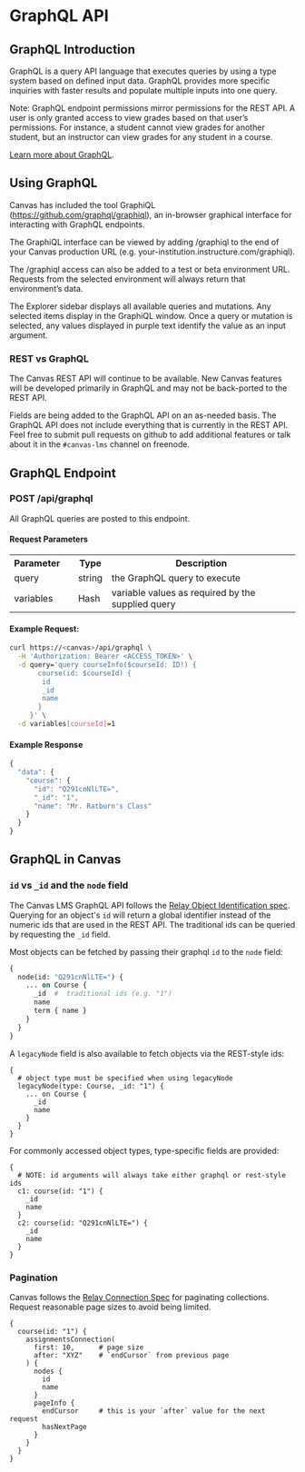 # GraphQL API

## GraphQL Introduction

GraphQL is a query API language that executes queries by using a type system
based on defined input data. GraphQL provides more specific inquiries with
faster results and populate multiple inputs into one query.

Note: GraphQL endpoint permissions mirror permissions for the REST API. A
user is only granted access to view grades based on that user’s permissions.
For instance, a student cannot view grades for another student, but an
instructor can view grades for any student in a course.

[Learn more about GraphQL](https://graphql.org/learn/).

## Using GraphQL

Canvas has included the tool GraphiQL (https://github.com/graphql/graphiql), an
in-browser graphical interface for interacting with GraphQL endpoints.

The GraphiQL interface can be viewed by adding /graphiql to the end of your
Canvas production URL (e.g. your-institution.instructure.com/graphiql).

The /graphiql access can also be added to a test or beta environment URL.
Requests from the selected environment will always return that environment’s
data.

The Explorer sidebar displays all available queries and mutations. Any selected
items display in the GraphiQL window. Once a query or mutation is selected, any
values displayed in purple text identify the value as an input argument.

### REST vs GraphQL

The Canvas REST API will continue to be available.  New Canvas features will be
developed primarily in GraphQL and may not be back-ported to the REST API.

Fields are being added to the GraphQL API on an as-needed basis.  The GraphQL
API does not include everything that is currently in the REST API.  Feel free
to submit pull requests on github to add additional features or talk about it
in the `#canvas-lms` channel on freenode.

## GraphQL Endpoint

<div class="method_details">
  <h3 class="endpoint">POST /api/graphql</h3>
</div>

All GraphQL queries are posted to this endpoint.

#### Request Parameters

<table class="request-params">
  <tr>
    <th class="param-name">Parameter</th>
    <th class="param-req"></th>
    <th class="param-type">Type</th>
    <th class="param-desc">Description</th>
  </tr>
  <tr class="request-param">
    <td>query</td>
    <td></td>
    <td>string</td>
    <td>the GraphQL query to execute</td>
  </tr>
  <tr class="request-param">
    <td>variables</td>
    <td></td>
    <td>Hash</td>
    <td>variable values as required by the supplied query</td>
  </tr>
</table>

#### Example Request:

```bash
curl https://<canvas>/api/graphql \
  -H 'Authorization: Bearer <ACCESS_TOKEN>' \
  -d query='query courseInfo($courseId: ID!) {
       course(id: $courseId) {
        id
        _id
        name
       }
     }' \
  -d variables[courseId]=1
```

#### Example Response

```js
{
  "data": {
    "course": {
      "id": "Q291cnNlLTE=",
      "_id": "1",
      "name": "Mr. Ratburn's Class"
    }
  }
}
```

## GraphQL in Canvas

### `id` vs `_id` and the `node` field

The Canvas LMS GraphQL API follows the [Relay Object Identification
spec](https://facebook.github.io/relay/docs/en/graphql-server-specification.html#object-identification).
Querying for an object's `id` will return a global identifier instead of the
numeric ids that are used in the REST API.  The traditional ids can be queried
by requesting the `_id` field.

Most objects can be fetched by passing their graphql `id` to the
`node` field:

```graphql
{
  node(id: "Q291cnNlLTE=") {
    ... on Course {
      _id  #  traditional ids (e.g. "1")
      name
      term { name }
    }
  }
}
```

A `legacyNode` field is also available to fetch objects via the
REST-style ids:

```
{
  # object type must be specified when using legacyNode
  legacyNode(type: Course, _id: "1") {
    ... on Course {
      _id
      name
    }
  }
}
```

For commonly accessed object types, type-specific fields are provided:

```
{
  # NOTE: id arguments will always take either graphql or rest-style ids
  c1: course(id: "1") {
    _id
    name
  }
  c2: course(id: "Q291cnNlLTE=") {
    _id
    name
  }
}
```

### Pagination

Canvas follows the [Relay Connection
Spec](https://facebook.github.io/relay/graphql/connections.htm)
for paginating collections.  Request reasonable page sizes to avoid
being limited.

```
{
  course(id: "1") {
    assignmentsConnection(
      first: 10,      # page size
      after: "XYZ"    # `endCursor` from previous page
    ) {
      nodes {
        id
        name
      }
      pageInfo {
        endCursor     # this is your `after` value for the next request
        hasNextPage
      }
    }
  }
}
```
